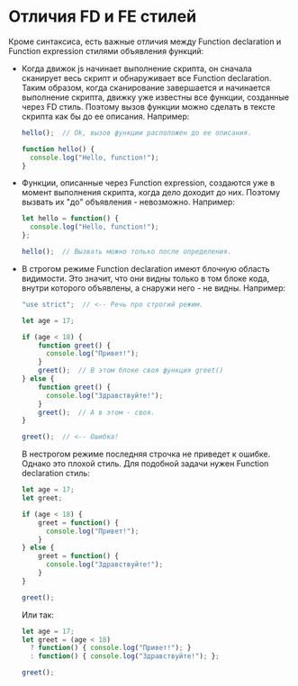 # Отличия FD и FE стилей

Кроме синтаксиса, есть важные отличия между Function declaration и Function expression стилями объявления функций:

* Когда движок js начинает выполнение скрипта, он сначала сканирует весь скрипт и обнаруживает все Function declaration. Таким образом, когда сканирование завершается и начинается выполнение скрипта, движку уже известны все функции, созданные через FD стиль. Поэтому вызов функции можно сделать в тексте скрипта как бы до ее описания. Например:

  ```javascript
  hello();  // Ok, вызов функции расположен до ее описания.
  
  function hello() {
    console.log("Hello, function!");
  }
  ```

* Функции, описанные через Function expression, создаются уже в момент выполнения скрипта, когда дело доходит до них. Поэтому вызвать их "до" объявления - невозможно. Например:

  ```javascript
  let hello = function() {
    console.log("Hello, function!");
  };
  
  hello();  // Вызвать можно только после определения.
  ```

* В строгом режиме Function declaration имеют блочную область видимости. Это значит, что они видны только в том блоке кода, внутри которого объявлены, а снаружи него - не видны. Например:

  ```javascript
  "use strict";  // <-- Речь про строгий режим.
  
  let age = 17;
  
  if (age < 18) {
      function greet() {
        console.log("Привет!");
      }
      greet();  // В этом блоке своя функция greet()
  } else {
      function greet() {
        console.log("Здравствуйте!");
      }
      greet();  // А в этом - своя.
  }
  
  greet();  // <-- Ошибка!
  ```

  В нестрогом режиме последняя строчка не приведет к ошибке. Однако это плохой стиль. Для подобной задачи нужен Function declaration стиль:

  ```javascript
  let age = 17;
  let greet;
  
  if (age < 18) {
      greet = function() {
        console.log("Привет!");
      }
  } else {
      greet = function() {
        console.log("Здравствуйте!");
      }
  }
  
  greet();
  ```

  Или так:

  ```javascript
  let age = 17;
  let greet = (age < 18) 
    ? function() { console.log("Привет!"); }
    : function() { console.log("Здравствуйте!"); };
  
  greet();
  ```

  

